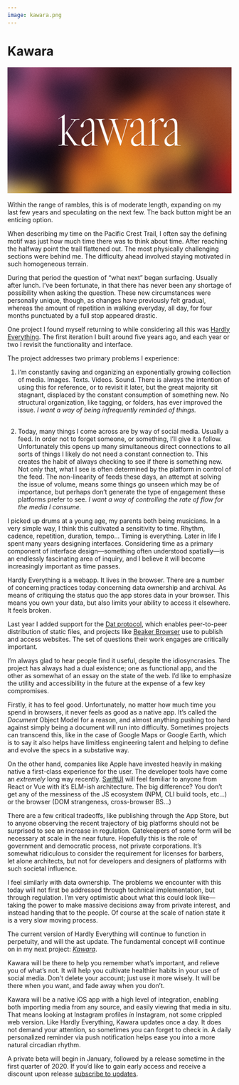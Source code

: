 ```yaml
---
image: kawara.png
---
```


# Kawara

[![c:1/12 r:56.25](kawara.jpeg)](https://kawara.app)

Within the range of rambles, this is of moderate length, expanding on my last few years and speculating on the next few. The back button might be an enticing option.

When describing my time on the Pacific Crest Trail, I often say the defining motif was just how much time there was to think about time. After reaching the halfway point the trail flattened out. The most physically challenging sections were behind me. The difficulty ahead involved staying motivated in such homogeneous terrain.

During that period the question of “what next” began surfacing. Usually after lunch. I’ve been fortunate, in that there has never been any shortage of possibility when asking the question. These new circumstances were personally unique, though, as changes have previously felt gradual, whereas the amount of repetition in walking everyday, all day, for four months punctuated by a full stop appeared drastic.

One project I found myself returning to while considering all this was [Hardly Everything](https://hardlyeverything.com). The first iteration I built around five years ago, and each year or two I revisit the functionality and interface.

<!-- more -->

The project addresses two primary problems I experience:

1. I’m constantly saving and organizing an exponentially growing collection of media. Images. Texts. Videos. Sound. There is always the intention of using this for reference, or to revisit it later, but the great majority sit stagnant, displaced by the constant consumption of something new. No structural organization, like tagging, or folders, has ever improved the issue. *I want a way of being infrequently reminded of things.*<br><br>

2. Today, many things I come across are by way of social media. Usually a feed. In order not to forget someone, or something, I’ll give it a follow. Unfortunately this opens up many simultaneous direct connections to all sorts of things I likely do not need a constant connection to. This creates the habit of always checking to see if there is something new. Not only that, what I see is often determined by the platform in control of the feed. The non-linearity of feeds these days, an attempt at solving the issue of volume, means some things go unseen which may be of importance, but perhaps don’t generate the type of engagement these platforms prefer to see. *I want a way of controlling the rate of flow for the media I consume.*

I picked up drums at a young age, my parents both being musicians. In a very simple way, I think this cultivated a sensitivity to time. Rhythm, cadence, repetition, duration, tempo… Timing is everything. Later in life I spent many years designing interfaces. Considering time as a primary component of interface design—something often understood spatially—is an endlessly fascinating area of inquiry, and I believe it will become increasingly important as time passes.

Hardly Everything is a webapp. It lives in the browser. There are a number of concerning practices today concerning data ownership and archival. As means of critiquing the status quo the app stores data in your browser. This means you own your data, but also limits your ability to access it elsewhere. It feels broken.

Last year I added support for the [Dat protocol](https://dat.foundation), which enables peer-to-peer distribution of static files, and projects like [Beaker Browser](https://beakerbrowser.com) use to publish and access websites. The set of questions their work engages are critically important.

I’m always glad to hear people find it useful, despite the idiosyncrasies. The project has always had a dual existence; one as functional app, and the other as somewhat of an essay on the state of the web. I’d like to emphasize the utility and accessibility in the future at the expense of a few key compromises.

Firstly, it has to feel good. Unfortunately, no matter how much time you spend in browsers, it never feels as good as a native app. It’s called the *Document* Object Model for a reason, and almost anything pushing too hard against simply being a document will run into difficulty. Sometimes projects can transcend this, like in the case of Google Maps or Google Earth, which is to say it also helps have limitless engineering talent and helping to define and evolve the specs in a substative way.

On the other hand, companies like Apple have invested heavily in making native a first-class experience for the user. The developer tools have come an *extremely* long way recently. [SwiftUI](https://developer.apple.com/xcode/swiftui/) will feel familiar to anyone from React or Vue with it’s ELM-ish architecture. The big difference? You don’t get any of the messiness of the JS ecosystem (NPM, CLI build tools, etc…) or the browser (DOM strangeness, cross-browser BS…)

There are a few critical tradeoffs, like publishing through the App Store, but to anyone observing the recent trajectory of big platforms should not be surprised to see an increase in regulation. Gatekeepers of some form will be necessary at scale in the near future. Hopefully this is the role of government and democratic process, not private corporations. It’s somewhat ridiculous to consider the requirement for licenses for barbers, let alone architects, but not for developers and designers of platforms with such societal influence.

I feel similarly with data ownership. The problems we encounter with this today will not first be addressed through technical implementation, but through regulation. I’m very optimistic about what this could look like—taking the power to make massive decisions away from private interest, and instead handing that to the people. Of course at the scale of nation state it is a very slow moving process.

The current version of Hardly Everything will continue to function in perpetuity, and will the ast update. The fundamental concept will continue on in my next project: [*Kawara*](http://kawara.app).

Kawara will be there to help you remember what’s important, and relieve you of what’s not. It will help you cultivate healthier habits in your use of social media. Don’t delete your account; just use it more wisely. It will be there when you want, and fade away when you don’t.

Kawara will be a native iOS app with a high level of integration, enabling both importing media from any source, and easily viewing that media in situ. That means looking at Instagram profiles *in* Instagram, not some crippled web version. Like Hardly Everything, Kawara updates once a day. It does not demand your attention, so sometimes you can forget to check in. A daily personalized reminder via push notification helps ease you into a more natural circadian rhythm.

A private beta will begin in January, followed by a release sometime in the first quarter of 2020. If you’d like to gain early access and receive a discount upon release [subscribe to updates](https://www.kawara.app).